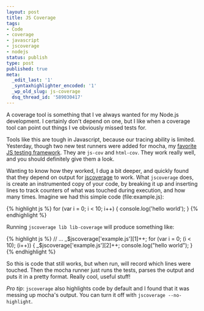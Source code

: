 ```yaml
---
layout: post
title: JS Coverage
tags:
- Code
- coverage
- javascript
- jscoverage
- nodejs
status: publish
type: post
published: true
meta:
  _edit_last: '1'
  _syntaxhighlighter_encoded: '1'
  _wp_old_slug: js-coverage
  dsq_thread_id: '589030417'
---
```

A coverage tool is something that I ve always wanted for my Node.js development. I certainly don't depend on one, but I like when a coverage tool can point out things I ve obviously missed tests for.

Tools like this are tough in Javascript, because our tracing ability is limited. Yesterday, though   two new test runners were added for mocha, my <a href="http://seejohncode.com/2012/01/13/javascript-testing-with-mocha">favorite JS testing framework</a>. They are <code>js-cov</code> and <code>html-cov</code>. They work really well, and you should definitely give them a look.

Wanting to know how they worked, I dug a bit deeper, and quickly found that they depend on output for <a href="http://siliconforks.com/jscoverage/">jscoverage</a> to work. What <code>jscoverage</code> does, is create an instrumented copy of your code, by breaking it up and inserting lines to track counters of what was touched during execution, and how many times. Imagine we had this simple code (file:example.js):

{% highlight js %}
for (var i = 0; i < 10; i++) {
  console.log('hello world');
}
{% endhighlight %}

Running <code>jscoverage lib lib-coverage</code> will produce something like:

{% highlight js %}
// ...
_$jscoverage['example.js'][1]++;
for (var i = 0; (i < 10); (i++)) {
  _$jscoverage['example.js'][2]++;
  console.log("hello world");
}
{% endhighlight %}

So this is code that still works, but when run, will record which lines were touched. Then the mocha runner just runs the tests, parses the output and puts it in a pretty format. Really cool, useful stuff!

<em>Pro tip</em>: <code>jscoverage</code> also highlights code by default and I found that it was messing up mocha's output. You can turn it off with <code>jscoverage --no-highlight</code>.
